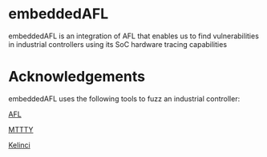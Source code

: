# embeddedAFL
embeddedAFL is an integration of AFL that enables us to find vulnerabilities in industrial controllers using its SoC hardware tracing capabilities

# Acknowledgements
embeddedAFL uses the following tools to fuzz an industrial controller:

[AFL](https://github.com/google/AFL)

[MTTTY](https://github.com/bmo/mttty)

[Kelinci](https://github.com/isstac/kelinci)

